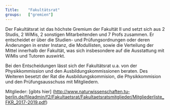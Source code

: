```yaml
---
Title:	  "Fakultätsrat"
groups:	  ["gremien"]
---
```


Der Fakultätsrat ist das höchste Gremium der Fakultät II und setzt sich aus 2 Studis, 2 WiMis, 2 sonstigen Mitarbeitenden und 7 Profs zusammen. Er entscheidet er über die Studien- und Prüfungsordnungen oder deren Änderungen in erster Instanz, die Modullisten, sowie die Verteilung der Mittel innerhalb der Fakultät, was sich insbesondere auf die Ausstattung mit WiMis und Tutoren auswirkt.

Bei den Entscheidungen lässt sich der Fakultätsrat u.a. von der Physikkommission und den Ausbildungskommissionen beraten.
Des Weiteren besetzt der Rat die Ausbildungskommision, die Physikkommision und den Prüfungsausschuss mit Mitgliedern.

Mitglieder: [gibts hier] (http://www.naturwissenschaften.tu-berlin.de/fileadmin/f2/Fakultaetsrat/Fakultaetsratsmitglieder/Mitgliederliste_FKR_2017-2019.pdf)

